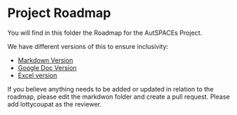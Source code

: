 # Project Roadmap

You will find in this folder the Roadmap for the AutSPACEs Project. 

We have different versions of this to ensure inclusivity:
  - [Markdown Version](https://github.com/alan-turing-institute/AutisticaCitizenScience/blob/lottycoupat-roadmap/project-management/project-roadmap/roadmap.md)
  - [Google Doc Version](https://docs.google.com/document/d/1M-HabZ99V6OB9Z3hVpcE1YzQF6bod-qFK-fca1dTGc8/edit?usp=sharing)
  - [Excel version](https://github.com/alan-turing-institute/AutisticaCitizenScience/blob/lottycoupat-roadmap/project-management/project-roadmap/AutSPACES%20Roadmap.xlsx)

If you believe anything needs to be added or updated in relation to the roadmap, please edit the markdwon folder and create a pull request. 
Please add lottycoupat as the reviewer.  
